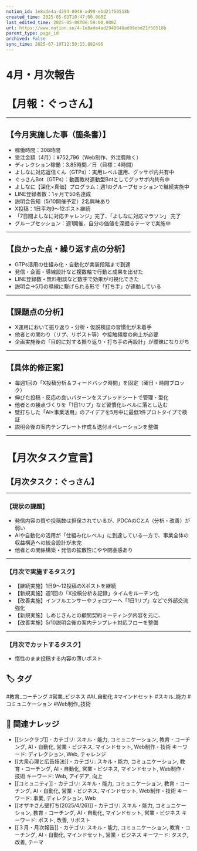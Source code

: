 ```yaml
---
notion_id: 1e8ade4a-d294-8048-ad99-ebd21f50518b
created_time: 2025-05-03T10:47:00.000Z
last_edited_time: 2025-05-08T06:59:00.000Z
url: https://www.notion.so/4-1e8ade4ad2948048ad99ebd21f50518b
parent_type: page_id
archived: False
sync_time: 2025-07-19T12:50:15.882496
---
```


# 4月・月次報告

# 【月報：ぐっさん】
---
## 【今月実施した事（箇条書）】
- 稼働時間：308時間
- 受注金額（4月）：¥752,796（Web制作、外注費除く）
- ディレクション稼働：3.85時間／日（目標：4時間）
- よしなに対応返信くん（GTPs）：実用レベル運用、グッサポ内共有中
- ぐっさんBot（GTPs）：動画教材連動型Botとしてグッサポ内共有中
- よしなに【深化×真価】プログラム：週1のグループセッションで継続実施中
- LINE登録者数：1ヶ月で50名達成
- 説明会告知（5/10開催予定）2名興味あり
- X投稿：1日平均9〜12ポスト継続
- 「7日間よしなに対応チャレンジ」完了、「よしなに対応マラソン」 完了
- グループセッション：週1開催、自分の価値を深掘るテーマで実施中
---
## 【良かった点・繰り返す点の分析】
- GTPs活用の仕組み化・自動化が実装段階まで到達
- 発信・企画・導線設計など複数軸で行動と成果を出せた
- LINE登録数・無料相談など数字で効果が可視化できた
- 説明会→5月の導線に繋げられる形で「打ち手」が連動している
---
## 【課題点の分析】
- X運用において振り返り・分析・仮説検証の習慣化が未着手
- 他者との関わり（リプ、リポスト等）や接触頻度の向上が必要
- 企画実施後の「目的に対する振り返り・打ち手の再設計」が曖昧になりがち
---
## 【具体的修正案】
- 毎週1回の「X投稿分析＆フィードバック時間」を固定（曜日・時間ブロック）
- 伸びた投稿・反応の良いパターンをスプレッドシートで管理・型化
- 他者との接点づくりを「1日1リプ」など習慣化レベルに落とし込む
- 壁打ちした「AI×事業活用」のアイデアを5月中に最低1件プロトタイプで検証
- 説明会後の案内テンプレート作成＆送付オペレーションを整備
---
# 【月次タスク宣言】
## 【月次タスク：ぐっさん】
---
### 【現状の課題】
- 発信内容の質や投稿数は担保されているが、PDCAのCとA（分析・改善）が弱い
- AIや自動化の活用が「仕組み化レベル」に到達している一方で、事業全体の収益構造への統合設計が未完
- 他者との関係構築・発信の拡散性にやや閉塞感あり
---
### 【月次で実施するタスク】
- 【継続実施】1日9〜12投稿のXポストを継続
- 【新規実施】週1回の「X投稿分析＆記録」タイムをルーチン化
- 【改善実施】インフルエンサーやフォロワーへ「1日1リプ」などで外部交流強化
- 【新規実施】しめじさんとの顧問契約ミーティング内容を元に、
- 【改善実施】5/10説明会後の案内テンプレ＋対応フローを整備
---
### 【月次でカットするタスク】
- 惰性のまま投稿する内容の薄いポスト

## 🏷️ タグ
#教育_コーチング #営業_ビジネス #AI_自動化 #マインドセット #スキル_能力 #コミュニケーション #Web制作_技術

## 🔗 関連ナレッジ
- [[シンクラブ]] - カテゴリ: スキル・能力, コミュニケーション, 教育・コーチング, AI・自動化, 営業・ビジネス, マインドセット, Web制作・技術 キーワード: ディレクション, Web, チャレンジ
- [[大衆心理と広告技法]] - カテゴリ: スキル・能力, コミュニケーション, 教育・コーチング, AI・自動化, 営業・ビジネス, マインドセット, Web制作・技術 キーワード: Web, アイデア, 向上
- [[コミュニティ]] - カテゴリ: スキル・能力, コミュニケーション, 教育・コーチング, AI・自動化, 営業・ビジネス, マインドセット, Web制作・技術 キーワード: 事業, ディレクション, Web
- [[オザキさん壁打ち(2025/4/26)]] - カテゴリ: スキル・能力, コミュニケーション, 教育・コーチング, AI・自動化, マインドセット, 営業・ビジネス キーワード: ポスト, 改善, リポスト
- [[３月・月次報告]] - カテゴリ: スキル・能力, コミュニケーション, 教育・コーチング, AI・自動化, マインドセット, 営業・ビジネス キーワード: タスク, 改善, テーマ

